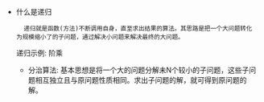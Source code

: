 - 什么是递归
    
        递归就是函数(方法)不断调用自身，直至求出结果的算法。其思路是把一个大问题转化为规模缩小了的子问题，通过解决小问题来解决最终的大问题。
    递归示例: 阶乘
    
    - 分治算法: 基本思想是将一个大的问题分解未N个较小的子问题，这些子问题相互独立且与原问题性质相同。求出子问题的解，就可得到原问题的解。
